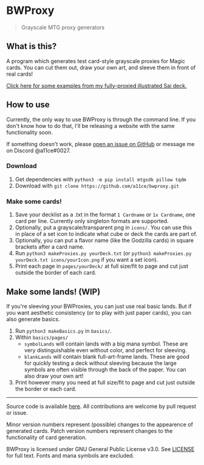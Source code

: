 # BWProxy

> Grayscale MTG proxy generators 

## What is this?

A program which generates test card-style grayscale proxies for Magic cards. You can cut them out, draw your own art, and sleeve them in front of real cards! 

[Click here for some examples from my fully-proxied illustrated Sai deck.](https://raw.githubusercontent.com/a11ce/bwproxy/main/docs/exampleCards.jpg)

## How to use

Currently, the only way to use BWProxy is through the command line. If you don't know how to do that, I'll be releasing a website with the same functionality soon. 

If something doesn't work, please [open an issue on GitHub](https://github.com/a11ce/bwproxy/issues/new/choose) or message me on Discord @a11ce#0027.

### Download

1. Get dependencies with `python3 -m pip install mtgsdk pillow tqdm` 
2. Download with `git clone https://github.com/a11ce/bwproxy.git`

### Make some cards!

1. Save your decklist as a .txt in the format `1 Cardname` or `1x Cardname`, one card per line. Currently only singleton formats are supported.
2. Optionally, put a grayscale/transparent png in `icons/`. You can use this in place of a set icon to indicate what cube or deck the cards are part of.
3. Optionally, you can put a flavor name (like the Godzilla cards) in square brackets after a card name.
3. Run `python3 makeProxies.py yourDeck.txt` (or `python3 makeProxies.py yourDeck.txt icons/yourIcon.png` if you want a set icon).
4. Print each page in `pages/yourDeck/` at full size/fit to page and cut just outside the border of each card.

## Make some lands! (WIP)

If you're sleeving your BWProxies, you can just use real basic lands. But if you want aesthetic consistency (or to play with just paper cards), you can also generate basics.

1. Run `python3 makeBasics.py` in `basics/`.
2. Within `basics/pages/`
    - `symbolLands` will contain lands with a big mana symbol. These are very distinguishable even without color, and perfect for sleeving.
    - `blankLands` will contain blank full-art-frame lands. These are good for quickly testing a deck without sleeving because the large symbols are often visible through the back of the paper. You can also draw your own art!
3. Print however many you need at full size/fit to page and cut just outside the border or each card.


--- 

Source code is available [here](https://github.com/a11ce/bwproxy). All contributions are welcome by pull request or issue.

Minor version numbers represent (possible) changes to the appearence of generated cards. Patch version numbers represent changes to the functionality of card generation.

BWProxy is licensed under GNU General Public License v3.0. See [LICENSE](https://github.com/a11ce/bwproxy/blob/main/LICENSE) for full text. Fonts and mana symbols are excluded.

